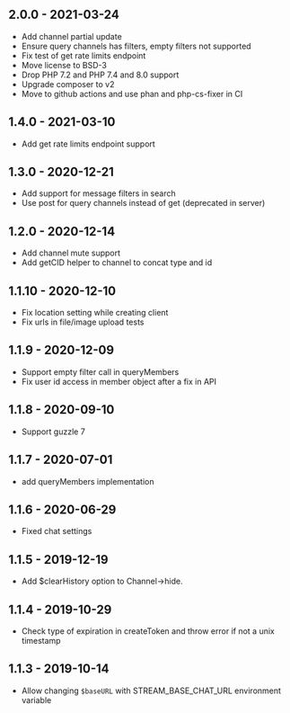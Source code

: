 ## 2.0.0 - 2021-03-24

* Add channel partial update
* Ensure query channels has filters, empty filters not supported
* Fix test of get rate limits endpoint
* Move license to BSD-3
* Drop PHP 7.2 and PHP 7.4 and 8.0 support
* Upgrade composer to v2
* Move to github actions and use phan and php-cs-fixer in CI

## 1.4.0 - 2021-03-10

* Add get rate limits endpoint support

## 1.3.0 - 2020-12-21

* Add support for message filters in search
* Use post for query channels instead of get (deprecated in server)

## 1.2.0 - 2020-12-14

* Add channel mute support
* Add getCID helper to channel to concat type and id

## 1.1.10 - 2020-12-10

* Fix location setting while creating client
* Fix urls in file/image upload tests

## 1.1.9 - 2020-12-09

* Support empty filter call in queryMembers
* Fix user id access in member object after a fix in API

## 1.1.8 - 2020-09-10

* Support guzzle 7

## 1.1.7 - 2020-07-01

* add queryMembers implementation

## 1.1.6 - 2020-06-29

* Fixed chat settings

## 1.1.5 - 2019-12-19

* Add $clearHistory option to Channel->hide.

## 1.1.4 - 2019-10-29

* Check type of expiration in createToken and throw error if not a unix timestamp

## 1.1.3 - 2019-10-14

* Allow changing `$baseURL` with STREAM_BASE_CHAT_URL environment variable
